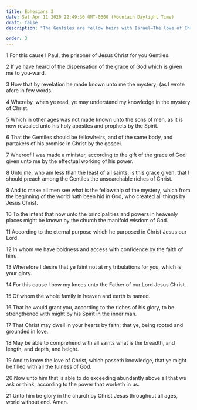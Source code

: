 ```yaml
---
title: Ephesians 3
date: Sat Apr 11 2020 22:49:30 GMT-0600 (Mountain Daylight Time)
draft: false
description: "The Gentiles are fellow heirs with Israel—The love of Christ surpasses all understanding."

order: 3
---
```

    
1 For this cause I Paul, the prisoner of Jesus Christ for you Gentiles.

2 If ye have heard of the dispensation of the grace of God which is given me to you-ward.

3 How that by revelation he made known unto me the mystery; (as I wrote afore in few words.

4 Whereby, when ye read, ye may understand my knowledge in the mystery of Christ.

5 Which in other ages was not made known unto the sons of men, as it is now revealed unto his holy apostles and prophets by the Spirit.

6 That the Gentiles should be fellowheirs, and of the same body, and partakers of his promise in Christ by the gospel.

7 Whereof I was made a minister, according to the gift of the grace of God given unto me by the effectual working of his power.

8 Unto me, who am less than the least of all saints, is this grace given, that I should preach among the Gentiles the unsearchable riches of Christ.

9 And to make all men see what is the fellowship of the mystery, which from the beginning of the world hath been hid in God, who created all things by Jesus Christ.

10 To the intent that now unto the principalities and powers in heavenly places might be known by the church the manifold wisdom of God.

11 According to the eternal purpose which he purposed in Christ Jesus our Lord.

12 In whom we have boldness and access with confidence by the faith of him.

13 Wherefore I desire that ye faint not at my tribulations for you, which is your glory.

14 For this cause I bow my knees unto the Father of our Lord Jesus Christ.

15 Of whom the whole family in heaven and earth is named.

16 That he would grant you, according to the riches of his glory, to be strengthened with might by his Spirit in the inner man.

17 That Christ may dwell in your hearts by faith; that ye, being rooted and grounded in love.

18 May be able to comprehend with all saints what is the breadth, and length, and depth, and height.

19 And to know the love of Christ, which passeth knowledge, that ye might be filled with all the fulness of God.

20 Now unto him that is able to do exceeding abundantly above all that we ask or think, according to the power that worketh in us.

21 Unto him be glory in the church by Christ Jesus throughout all ages, world without end. Amen.
